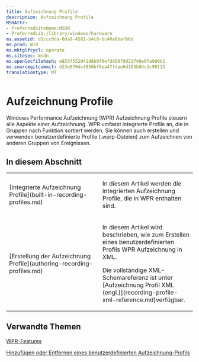 ```yaml
---
title: Aufzeichnung Profile
description: Aufzeichnung Profile
MSHAttr:
- PreferredSiteName:MSDN
- PreferredLib:/library/windows/hardware
ms.assetid: d1ccc0da-0da9-4581-b4c0-bc40a0bafb6d
ms.prod: W10
ms.mktglfcycl: operate
ms.sitesec: msdn
ms.openlocfilehash: e853f552041d8b9f0efdd60f9d21740e6fa9d0b1
ms.sourcegitcommit: d33e870dc4850bf0ea47fdae0d163b04c1c90f15
translationtype: MT
---
```

# <a name="recording-profiles"></a>Aufzeichnung Profile


Windows Performance Aufzeichnung (WPR) Aufzeichnung Profile steuern alle Aspekte einer Aufzeichnung. WPR umfasst integrierte Profile an, die in Gruppen nach Funktion sortiert werden. Sie können auch erstellen und verwenden benutzerdefinierte Profile (.wprp-Dateien) zum Aufzeichnen von anderen Gruppen von Ereignissen.

## <a name="in-this-section"></a>In diesem Abschnitt


<table>
<colgroup>
<col width="50%" />
<col width="50%" />
</colgroup>
<tbody>
<tr class="odd">
<td><p>[Integrierte Aufzeichnung Profile](built-in-recording-profiles.md)</p></td>
<td><p>In diesem Artikel werden die integrierten Aufzeichnung Profile, die in WPR enthalten sind.</p></td>
</tr>
<tr class="even">
<td><p>[Erstellung der Aufzeichnung Profile](authoring-recording-profiles.md)</p></td>
<td><p>In diesem Artikel wird beschrieben, wie zum Erstellen eines benutzerdefinierten Profils WPR Aufzeichnung in XML.</p>
<p>Die vollständige XML-Schemareferenz ist unter [Aufzeichnung Profil XML (engl.)](recording-profile-xml-reference.md)verfügbar.</p></td>
</tr>
</tbody>
</table>

 

## <a name="related-topics"></a>Verwandte Themen


[WPR-Features](wpr-features.md)

[Hinzufügen oder Entfernen eines benutzerdefinierten Aufzeichnung-Profils](add-or-remove-a-custom-recording-profile.md)

 

 







